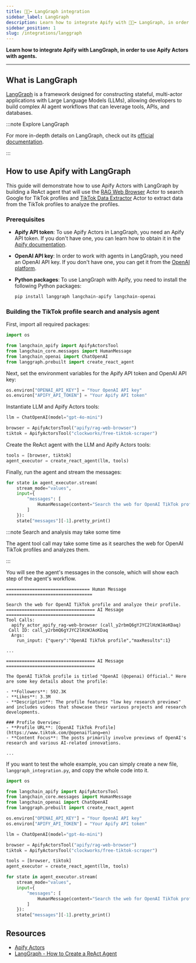 ```yaml
---
title: 🦜🔘➡️ LangGraph integration
sidebar_label: LangGraph
description: Learn how to integrate Apify with 🦜🔘➡️ LangGraph, in order to use Apify Actors with agents.
sidebar_position: 1
slug: /integrations/langgraph
---
```


**Learn how to integrate Apify with LangGraph, in order to use Apify Actors with agents.**

---

## What is LangGraph

[LangGraph](https://www.langchain.com/langgraph) is a framework designed for constructing stateful, multi-actor applications with Large Language Models (LLMs), allowing developers to build complex AI agent workflows that can leverage tools, APIs, and databases.

:::note Explore LangGraph

For more in-depth details on LangGraph, check out its [official documentation](https://langchain-ai.github.io/langgraph/).

:::

## How to use Apify with LangGraph

This guide will demonstrate how to use Apify Actors with LangGraph by building a ReAct agent that will use the [RAG Web Browser](https://apify.com/apify/rag-web-browser) Actor to search Google for TikTok profiles and [TikTok Data Extractor](https://apify.com/clockworks/free-tiktok-scraper) Actor to extract data from the TikTok profiles to analyze the profiles.

### Prerequisites

- **Apify API token**: To use Apify Actors in LangGraph, you need an Apify API token. If you don't have one, you can learn how to obtain it in the [Apify documentation](https://docs.apify.com/platform/integrations/api).

- **OpenAI API key**: In order to work with agents in LangGraph, you need an OpenAI API key. If you don't have one, you can get it from the [OpenAI platform](https://platform.openai.com/account/api-keys).

- **Python packages**: To use LangGraph with Apify, you need to install the following Python packages:

    ```bash
    pip install langgraph langchain-apify langchain-openai
    ```

### Building the TikTok profile search and analysis agent

First, import all required packages:

```python
import os

from langchain_apify import ApifyActorsTool
from langchain_core.messages import HumanMessage
from langchain_openai import ChatOpenAI
from langgraph.prebuilt import create_react_agent
```

Next, set the environment variables for the Apify API token and OpenAI API key:

```python
os.environ["OPENAI_API_KEY"] = "Your OpenAI API key"
os.environ["APIFY_API_TOKEN"] = "Your Apify API token"
```

Instantiate LLM and Apify Actors tools:

```python
llm = ChatOpenAI(model="gpt-4o-mini")

browser = ApifyActorsTool("apify/rag-web-browser")
tiktok = ApifyActorsTool("clockworks/free-tiktok-scraper")
```

Create the ReAct agent with the LLM and Apify Actors tools:

```python
tools = [browser, tiktok]
agent_executor = create_react_agent(llm, tools)
```

Finally, run the agent and stream the messages:

```python
for state in agent_executor.stream(
    stream_mode="values",
    input={
        "messages": [
            HumanMessage(content="Search the web for OpenAI TikTok profile and analyze their profile.")
        ]
    }):
    state["messages"][-1].pretty_print()
```

:::note Search and analysis may take some time

The agent tool call may take some time as it searches the web for OpenAI TikTok profiles and analyzes them.

:::

You will see the agent's messages in the console, which will show each step of the agent's workflow.

```text
================================ Human Message =================================

Search the web for OpenAI TikTok profile and analyze their profile.
================================== AI Message ==================================
Tool Calls:
  apify_actor_apify_rag-web-browser (call_y2rbmQ6gYJYC2lHzWJAoKDaq)
 Call ID: call_y2rbmQ6gYJYC2lHzWJAoKDaq
  Args:
    run_input: {"query":"OpenAI TikTok profile","maxResults":1}

...

================================== AI Message ==================================

The OpenAI TikTok profile is titled "OpenAI (@openai) Official." Here are some key details about the profile:

- **Followers**: 592.3K
- **Likes**: 3.3M
- **Description**: The profile features "low key research previews" and includes videos that showcase their various projects and research developments.

### Profile Overview:
- **Profile URL**: [OpenAI TikTok Profile](https://www.tiktok.com/@openai?lang=en)
- **Content Focus**: The posts primarily involve previews of OpenAI's research and various AI-related innovations.

...

```


If you want to test the whole example, you can simply create a new file, `langgraph_integration.py`, and copy the whole code into it.

```python
import os

from langchain_apify import ApifyActorsTool
from langchain_core.messages import HumanMessage
from langchain_openai import ChatOpenAI
from langgraph.prebuilt import create_react_agent

os.environ["OPENAI_API_KEY"] = "Your OpenAI API key"
os.environ["APIFY_API_TOKEN"] = "Your Apify API token"

llm = ChatOpenAI(model="gpt-4o-mini")

browser = ApifyActorsTool("apify/rag-web-browser")
tiktok = ApifyActorsTool("clockworks/free-tiktok-scraper")

tools = [browser, tiktok]
agent_executor = create_react_agent(llm, tools)

for state in agent_executor.stream(
    stream_mode="values",
    input={
        "messages": [
            HumanMessage(content="Search the web for OpenAI TikTok profile and analyze their profile.")
        ]
    }):
    state["messages"][-1].pretty_print()
```

## Resources

- [Apify Actors](https://docs.apify.com/platform/actors)
- [LangGraph - How to Create a ReAct Agent](https://langchain-ai.github.io/langgraph/how-tos/create-react-agent/)
